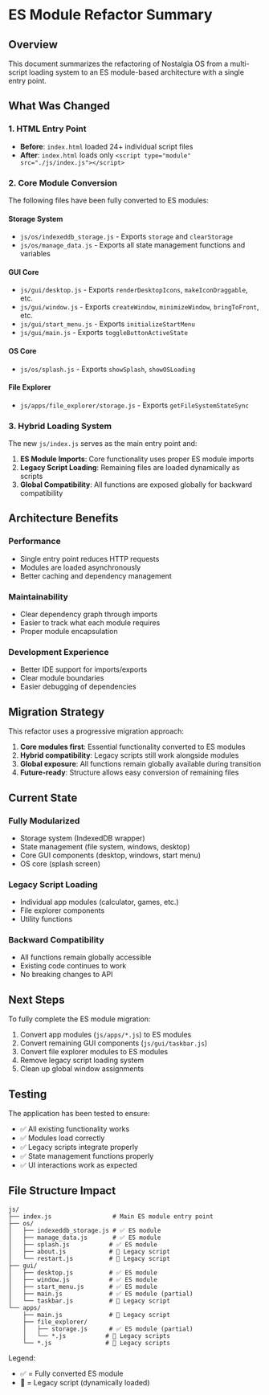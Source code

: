 # ES Module Refactor Summary

## Overview
This document summarizes the refactoring of Nostalgia OS from a multi-script loading system to an ES module-based architecture with a single entry point.

## What Was Changed

### 1. HTML Entry Point
- **Before**: `index.html` loaded 24+ individual script files
- **After**: `index.html` loads only `<script type="module" src="./js/index.js"></script>`

### 2. Core Module Conversion
The following files have been fully converted to ES modules:

#### Storage System
- `js/os/indexeddb_storage.js` - Exports `storage` and `clearStorage`
- `js/os/manage_data.js` - Exports all state management functions and variables

#### GUI Core
- `js/gui/desktop.js` - Exports `renderDesktopIcons`, `makeIconDraggable`, etc.
- `js/gui/window.js` - Exports `createWindow`, `minimizeWindow`, `bringToFront`, etc.
- `js/gui/start_menu.js` - Exports `initializeStartMenu`
- `js/gui/main.js` - Exports `toggleButtonActiveState`

#### OS Core
- `js/os/splash.js` - Exports `showSplash`, `showOSLoading`

#### File Explorer
- `js/apps/file_explorer/storage.js` - Exports `getFileSystemStateSync`

### 3. Hybrid Loading System
The new `js/index.js` serves as the main entry point and:

1. **ES Module Imports**: Core functionality uses proper ES module imports
2. **Legacy Script Loading**: Remaining files are loaded dynamically as scripts
3. **Global Compatibility**: All functions are exposed globally for backward compatibility

## Architecture Benefits

### Performance
- Single entry point reduces HTTP requests
- Modules are loaded asynchronously
- Better caching and dependency management

### Maintainability
- Clear dependency graph through imports
- Easier to track what each module requires
- Proper module encapsulation

### Development Experience
- Better IDE support for imports/exports
- Clear module boundaries
- Easier debugging of dependencies

## Migration Strategy

This refactor uses a progressive migration approach:

1. **Core modules first**: Essential functionality converted to ES modules
2. **Hybrid compatibility**: Legacy scripts still work alongside modules
3. **Global exposure**: All functions remain globally available during transition
4. **Future-ready**: Structure allows easy conversion of remaining files

## Current State

### Fully Modularized
- Storage system (IndexedDB wrapper)
- State management (file system, windows, desktop)
- Core GUI components (desktop, windows, start menu)
- OS core (splash screen)

### Legacy Script Loading
- Individual app modules (calculator, games, etc.)
- File explorer components
- Utility functions

### Backward Compatibility
- All functions remain globally accessible
- Existing code continues to work
- No breaking changes to API

## Next Steps

To fully complete the ES module migration:

1. Convert app modules (`js/apps/*.js`) to ES modules
2. Convert remaining GUI components (`js/gui/taskbar.js`)
3. Convert file explorer modules to ES modules
4. Remove legacy script loading system
5. Clean up global window assignments

## Testing

The application has been tested to ensure:
- ✅ All existing functionality works
- ✅ Modules load correctly
- ✅ Legacy scripts integrate properly
- ✅ State management functions properly
- ✅ UI interactions work as expected

## File Structure Impact

```
js/
├── index.js                 # Main ES module entry point
├── os/
│   ├── indexeddb_storage.js # ✅ ES module
│   ├── manage_data.js       # ✅ ES module
│   ├── splash.js           # ✅ ES module
│   ├── about.js            # 📜 Legacy script
│   └── restart.js          # 📜 Legacy script
├── gui/
│   ├── desktop.js          # ✅ ES module
│   ├── window.js           # ✅ ES module
│   ├── start_menu.js       # ✅ ES module
│   ├── main.js             # ✅ ES module (partial)
│   └── taskbar.js          # 📜 Legacy script
└── apps/
    ├── main.js             # 📜 Legacy script
    ├── file_explorer/
    │   ├── storage.js      # ✅ ES module (partial)
    │   └── *.js           # 📜 Legacy scripts
    └── *.js               # 📜 Legacy scripts
```

Legend:
- ✅ = Fully converted ES module
- 📜 = Legacy script (dynamically loaded)
